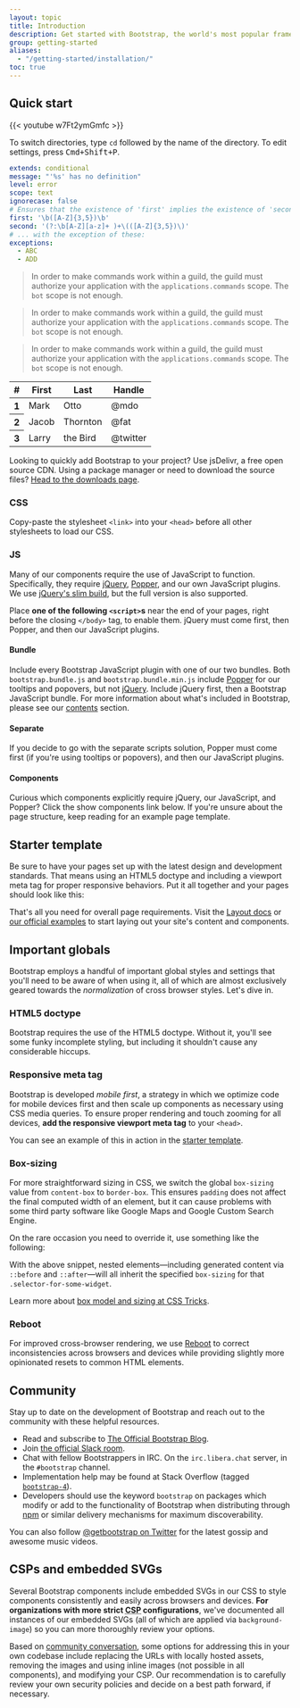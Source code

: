 ```yaml
---
layout: topic
title: Introduction
description: Get started with Bootstrap, the world's most popular framework for building responsive, mobile-first sites, with jsDelivr and a template starter page.
group: getting-started
aliases:
  - "/getting-started/installation/"
toc: true
---
```


## Quick start

{{< youtube w7Ft2ymGmfc >}}

To switch directories, type `cd` followed by the name of the directory. To edit settings, press <kbd>Cmd+Shift+P</kbd>.

```yaml
extends: conditional
message: "'%s' has no definition"
level: error
scope: text
ignorecase: false
# Ensures that the existence of 'first' implies the existence of 'second'.
first: '\b([A-Z]{3,5})\b'
second: '(?:\b[A-Z][a-z]+ )+\(([A-Z]{3,5})\)'
# ... with the exception of these:
exceptions:
  - ABC
  - ADD
```

<div class="alert-box danger"><blockquote><span class="bold-30s6yT">In order to make commands work within a guild, the guild must authorize your application with the <code>applications.commands</code> scope. The <code>bot</code> scope is not enough.</span></blockquote></div>

<div class="alert-box warn"><blockquote><span class="bold-30s6yT">In order to make commands work within a guild, the guild must authorize your application with the <code>applications.commands</code> scope. The <code>bot</code> scope is not enough.</span></blockquote></div>

<div class="alert-box info"><blockquote><span class="bold-30s6yT">In order to make commands work within a guild, the guild must authorize your application with the <code>applications.commands</code> scope. The <code>bot</code> scope is not enough.</span></blockquote></div>

<table class="table">
  <thead>
    <tr>
      <th scope="col">#</th>
      <th scope="col">First</th>
      <th scope="col">Last</th>
      <th scope="col">Handle</th>
    </tr>
  </thead>
  <tbody>
    <tr>
      <th scope="row">1</th>
      <td>Mark</td>
      <td>Otto</td>
      <td>@mdo</td>
    </tr>
    <tr>
      <th scope="row">2</th>
      <td>Jacob</td>
      <td>Thornton</td>
      <td>@fat</td>
    </tr>
    <tr>
      <th scope="row">3</th>
      <td>Larry</td>
      <td>the Bird</td>
      <td>@twitter</td>
    </tr>
  </tbody>
</table>

Looking to quickly add Bootstrap to your project? Use jsDelivr, a free open source CDN. Using a package manager or need to download the source files? [Head to the downloads page]().

### CSS

Copy-paste the stylesheet `<link>` into your `<head>` before all other stylesheets to load our CSS.

### JS

Many of our components require the use of JavaScript to function. Specifically, they require [jQuery](https://jquery.com/), [Popper](https://popper.js.org/), and our own JavaScript plugins. We use [jQuery's slim build](https://blog.jquery.com/2016/06/09/jquery-3-0-final-released/), but the full version is also supported.

Place **one of the following `<script>`s** near the end of your pages, right before the closing `</body>` tag, to enable them. jQuery must come first, then Popper, and then our JavaScript plugins.

#### Bundle

Include every Bootstrap JavaScript plugin with one of our two bundles. Both `bootstrap.bundle.js` and `bootstrap.bundle.min.js` include [Popper](https://popper.js.org/) for our tooltips and popovers, but not [jQuery](https://jquery.com/). Include jQuery first, then a Bootstrap JavaScript bundle. For more information about what's included in Bootstrap, please see our [contents]() section.

#### Separate

If you decide to go with the separate scripts solution, Popper must come first (if you're using tooltips or popovers), and then our JavaScript plugins.

#### Components

Curious which components explicitly require jQuery, our JavaScript, and Popper? Click the show components link below. If you're unsure about the page structure, keep reading for an example page template.

## Starter template

Be sure to have your pages set up with the latest design and development standards. That means using an HTML5 doctype and including a viewport meta tag for proper responsive behaviors. Put it all together and your pages should look like this:

That's all you need for overall page requirements. Visit the [Layout docs]() or [our official examples]() to start laying out your site's content and components.

## Important globals

Bootstrap employs a handful of important global styles and settings that you'll need to be aware of when using it, all of which are almost exclusively geared towards the *normalization* of cross browser styles. Let's dive in.

### HTML5 doctype

Bootstrap requires the use of the HTML5 doctype. Without it, you'll see some funky incomplete styling, but including it shouldn't cause any considerable hiccups.

### Responsive meta tag

Bootstrap is developed *mobile first*, a strategy in which we optimize code for mobile devices first and then scale up components as necessary using CSS media queries. To ensure proper rendering and touch zooming for all devices, **add the responsive viewport meta tag** to your `<head>`.

You can see an example of this in action in the [starter template](#starter-template).

### Box-sizing

For more straightforward sizing in CSS, we switch the global `box-sizing` value from `content-box` to `border-box`. This ensures `padding` does not affect the final computed width of an element, but it can cause problems with some third party software like Google Maps and Google Custom Search Engine.

On the rare occasion you need to override it, use something like the following:

With the above snippet, nested elements—including generated content via `::before` and `::after`—will all inherit the specified `box-sizing` for that `.selector-for-some-widget`.

Learn more about [box model and sizing at CSS Tricks](https://css-tricks.com/box-sizing/).

### Reboot

For improved cross-browser rendering, we use [Reboot]() to correct inconsistencies across browsers and devices while providing slightly more opinionated resets to common HTML elements.

## Community

Stay up to date on the development of Bootstrap and reach out to the community with these helpful resources.

- Read and subscribe to [The Official Bootstrap Blog]().
- Join [the official Slack room]().
- Chat with fellow Bootstrappers in IRC. On the `irc.libera.chat` server, in the `#bootstrap` channel.
- Implementation help may be found at Stack Overflow (tagged [`bootstrap-4`](https://stackoverflow.com/questions/tagged/bootstrap-4)).
- Developers should use the keyword `bootstrap` on packages which modify or add to the functionality of Bootstrap when distributing through [npm](https://www.npmjs.com/search?q=keywords:bootstrap) or similar delivery mechanisms for maximum discoverability.

You can also follow [@getbootstrap on Twitter](https://twitter.com/) for the latest gossip and awesome music videos.

## CSPs and embedded SVGs

Several Bootstrap components include embedded SVGs in our CSS to style components consistently and easily across browsers and devices. **For organizations with more strict <abbr title="Content Security Policy">CSP</abbr> configurations**, we've documented all instances of our embedded SVGs (all of which are applied via `background-image`) so you can more thoroughly review your options.

Based on [community conversation](https://github.com/twbs/bootstrap/issues/25394), some options for addressing this in your own codebase include replacing the URLs with locally hosted assets, removing the images and using inline images (not possible in all components), and modifying your CSP. Our recommendation is to carefully review your own security policies and decide on a best path forward, if necessary.

